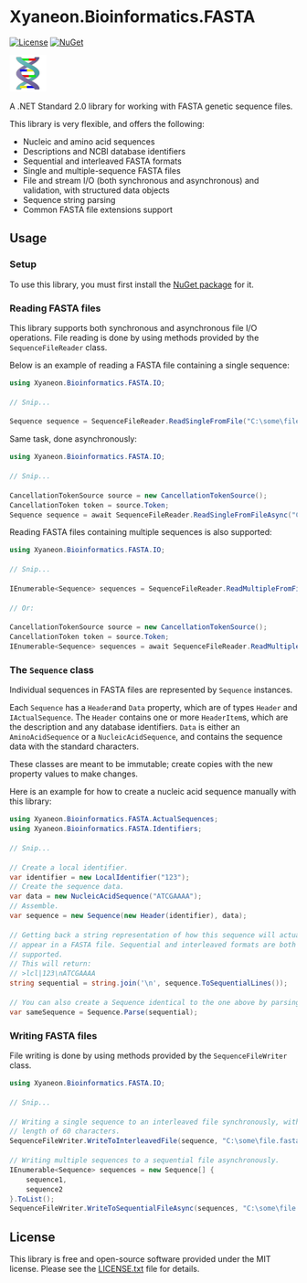 # Xyaneon.Bioinformatics.FASTA

[![License](https://img.shields.io/github/license/Xyaneon/Xyaneon.Bioinformatics.FASTA)][License]
[![NuGet](https://img.shields.io/nuget/v/Xyaneon.Bioinformatics.FASTA.svg?style=flat)][NuGet package]

![Package Icon][icon]

A .NET Standard 2.0 library for working with FASTA genetic sequence files.

This library is very flexible, and offers the following:
- Nucleic and amino acid sequences
- Descriptions and NCBI database identifiers
- Sequential and interleaved FASTA formats
- Single and multiple-sequence FASTA files
- File and stream I/O (both synchronous and asynchronous) and validation,
  with structured data objects
- Sequence string parsing
- Common FASTA file extensions support

## Usage

### Setup

To use this library, you must first install the [NuGet package][NuGet package]
for it.

### Reading FASTA files

This library supports both synchronous and asynchronous file I/O operations.
File reading is done by using methods provided by the `SequenceFileReader`
class.

Below is an example of reading a FASTA file containing a single sequence:

```csharp
using Xyaneon.Bioinformatics.FASTA.IO;

// Snip...

Sequence sequence = SequenceFileReader.ReadSingleFromFile("C:\some\file.fasta");
```

Same task, done asynchronously:

```csharp
using Xyaneon.Bioinformatics.FASTA.IO;

// Snip...

CancellationTokenSource source = new CancellationTokenSource();
CancellationToken token = source.Token;
Sequence sequence = await SequenceFileReader.ReadSingleFromFileAsync("C:\some\file.fasta", token);
```

Reading FASTA files containing multiple sequences is also supported:

```csharp
using Xyaneon.Bioinformatics.FASTA.IO;

// Snip...

IEnumerable<Sequence> sequences = SequenceFileReader.ReadMultipleFromFile("C:\some\file.fasta");

// Or:

CancellationTokenSource source = new CancellationTokenSource();
CancellationToken token = source.Token;
IEnumerable<Sequence> sequences = await SequenceFileReader.ReadMultipleFromFileAsync("C:\some\file.fasta", token);
```

### The `Sequence` class

Individual sequences in FASTA files are represented by `Sequence` instances.

Each `Sequence` has a `Header`and `Data` property, which are of types `Header`
and `IActualSequence`. The `Header` contains one or more `HeaderItem`s, which
are the description and any database identifiers. `Data` is either an
`AminoAcidSequence` or a `NucleicAcidSequence`, and contains the sequence data
with the standard characters.

These classes are meant to be immutable; create copies with the new property
values to make changes.

Here is an example for how to create a nucleic acid sequence manually with
this library:

```csharp
using Xyaneon.Bioinformatics.FASTA.ActualSequences;
using Xyaneon.Bioinformatics.FASTA.Identifiers;

// Snip...

// Create a local identifier.
var identifier = new LocalIdentifier("123");
// Create the sequence data.
var data = new NucleicAcidSequence("ATCGAAAA");
// Assemble.
var sequence = new Sequence(new Header(identifier), data);

// Getting back a string representation of how this sequence will actually
// appear in a FASTA file. Sequential and interleaved formats are both
// supported.
// This will return:
// >lcl|123\nATCGAAAA
string sequential = string.join('\n', sequence.ToSequentialLines());

// You can also create a Sequence identical to the one above by parsing:
var sameSequence = Sequence.Parse(sequential);
```

### Writing FASTA files

File writing is done by using methods provided by the `SequenceFileWriter`
class.

```csharp
using Xyaneon.Bioinformatics.FASTA.IO;

// Snip...

// Writing a single sequence to an interleaved file synchronously, with a line
// length of 60 characters.
SequenceFileWriter.WriteToInterleavedFile(sequence, "C:\some\file.fasta", 60);

// Writing multiple sequences to a sequential file asynchronously.
IEnumerable<Sequence> sequences = new Sequence[] {
    sequence1,
    sequence2
}.ToList();
SequenceFileWriter.WriteToSequentialFileAsync(sequences, "C:\some\file.fasta", token);
```

## License

This library is free and open-source software provided under the MIT license.
Please see the [LICENSE.txt][License] file for details.

[icon]: https://github.com/Xyaneon/Xyaneon.Bioinformatics.FASTA/blob/master/Xyaneon.Bioinformatics.FASTA/images/icon.png
[License]: https://github.com/Xyaneon/Xyaneon.Bioinformatics.FASTA/blob/master/LICENSE.txt
[NuGet package]: https://www.nuget.org/packages/Xyaneon.Bioinformatics.FASTA/
[Travis CI]: https://travis-ci.com/Xyaneon/Xyaneon.Bioinformatics.FASTA
